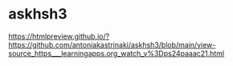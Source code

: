# askhsh3
https://htmlpreview.github.io/?https://github.com/antoniakastrinaki/askhsh3/blob/main/view-source_https___learningapps.org_watch_v%3Dps24paaac21.html
